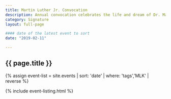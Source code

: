 ```yaml
---
title: Martin Luther Jr. Convocation
description: Annual convocation celebrates the life and dream of Dr. Martin Luther King Jr.
category: Signature
layout: full-page

#### date of the latest event to sort
date: "2019-02-11"

---
```

<section id="main-content">
<div class="grid-container large">
<section class="heading">
<h2 class="underline">{{ page.title }}</h2>
</section>

<div class="events-card-list fade-out-siblings">
{% assign event-list = site.events | sort: 'date' | where: 'tags','MLK' | reverse %}

{% include event-listing.html %}
